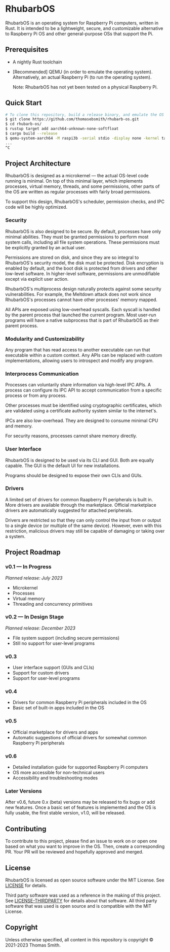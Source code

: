 # RhubarbOS
RhubarbOS is an operating system for Raspberry Pi computers, written in Rust. It
is intended to be a lightweight, secure, and customizable alternative to
Raspberry Pi OS and other general-purpose OSs that support the Pi.

## Prerequisites
- A nightly Rust toolchain
- [Recommended] QEMU (in order to emulate the operating system).
  Alternatively, an actual Raspberry Pi (to run the operating system).

  Note: RhubarbOS has not yet been tested on a physical Raspberry Pi.

## Quick Start
```sh
# To clone this repository, build a release binary, and emulate the OS in QEMU:
$ git clone https://github.com/thomasebsmith/rhubarb-os.git
$ cd rhubarb-os/
$ rustup target add aarch64-unknown-none-softfloat
$ cargo build --release
$ qemu-system-aarch64 -M raspi3b -serial stdio -display none -kernel target/aarch64-unknown-none-softfloat/release/os
...
^C
```

## Project Architecture
RhubarbOS is designed as a microkernel &mdash; the actual OS-level code running
is minimal. On top of this minimal layer, which implements processes, virtual
memory, threads, and some permissions, other parts of the OS are written as
regular processes with fairly broad permissions.

To support this design, RhubarbOS's scheduler, permission checks, and IPC code
will be highly optimized.

### Security
RhubarbOS is also designed to be secure. By default, processes have only
minimal abilities. They must be granted permissions to perform most system
calls, including all file system operations. These permissions must be
explicitly granted by an actual user.

Permissions are stored on disk, and since they are so integral to RhubarbOS's
security model, the disk must be protected. Disk encryption is enabled by
default, and the boot disk is protected from drivers and other low-level
software. In higher-level software, permissions are unmodifiable except via
explicit user action.

RhubarbOS's multiprocess design naturally protects against some security
vulnerabilities. For example, the Meltdown attack does not work since
RhubarbOS's processes cannot have other processes' memory mapped.

All APIs are exposed using low-overhead syscalls. Each syscall is handled by the
parent process that launched the current program. Most user-run programs will
have a native subprocess that is part of RhubarbOS as their parent process.

### Modularity and Customizability
Any program that has read access to another executable can run that executable
within a custom context. Any APIs can be replaced with custom implementations,
allowing users to introspect and modify any program.

### Interprocess Communication
Processes can voluntarily share information via high-level IPC APIs. A process
can configure its IPC API to accept communication from a specific process or
from any process.

Other processes must be identified using cryptographic certificates, which are
validated using a certificate authority system similar to the internet's.

IPCs are also low-overhead. They are designed to consume minimal CPU and memory.

For security reasons, processes cannot share memory directly.

### User Interface
RhubarbOS is designed to be used via its CLI and GUI. Both are equally capable.
The GUI is the default UI for new installations.

Programs should be designed to expose their own CLIs and GUIs.

### Drivers
A limited set of drivers for common Raapberry Pi peripherals is built in. More
drivers are available through the marketplace. Official marketplace drivers are
automatically suggested for attached peripherals.

Drivers are restricted so that they can only control the input from or output to
a single device (or multiple of the same device). However, even with this
restriction, malicious drivers may still be capable of damaging or taking over a
system.

## Project Roadmap
### v0.1 &mdash; In Progress
*Planned release: July 2023*
- Microkernel
- Processes
- Virtual memory
- Threading and concurrency primitives

### v0.2 &mdash; In Design Stage
*Planned release: December 2023*
- File system support (including secure permissions)
- Still no support for user-level programs

### v0.3
- User interface support (GUIs and CLIs)
- Support for custom drivers
- Support for user-level programs

### v0.4
- Drivers for common Raspberry Pi peripherals included in the OS
- Basic set of built-in apps included in the OS

### v0.5
- Official marketplace for drivers and apps
- Automatic suggestions of official drivers for somewhat common Raspberry Pi
  peripherals

### v0.6
- Detailed installation guide for supported Raspberry Pi computers
- OS more accessible for non-technical users
- Accessibility and troubleshooting modes

### Later Versions
After v0.6, future 0.x (beta) versions may be released to fix bugs or add new
features. Once a basic set of features is implemented and the OS is fully
usable, the first stable version, v1.0, will be released.

## Contributing
To contribute to this project, please find an issue to work on or open one based
on what you want to improve in the OS. Then, create a corresponding PR. Your PR
will be reviewed and hopefully approved and merged.

## License
RhubarbOS is licensed as open source software under the MIT License. See
[LICENSE](./LICENSE) for details.

Third party software was used as a reference in the making of this project.
See [LICENSE-THIRDPARTY](./LICENSE-THIRDPARTY) for details about that software.
All third party software that was used is open source and is compatible with the
MIT License.

## Copyright
Unless otherwise specified, all content in this repository is copyright &copy;
2021-2023 Thomas Smith.
